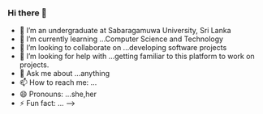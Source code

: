 ### Hi there 👋

- 🔭 I’m an undergraduate at Sabaragamuwa University, Sri Lanka
- 🌱 I’m currently learning ...Computer Science and Technology
- 👯 I’m looking to collaborate on ...developing software projects
- 🤔 I’m looking for help with ...getting familiar to this platform to work on projects.
- 💬 Ask me about ...anything
- 📫 How to reach me: ...
- 😄 Pronouns: ...she,her
- ⚡ Fun fact: ...
-->
